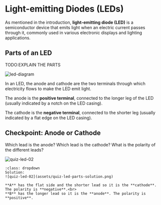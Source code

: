 # Light-emitting Diodes (LEDs)

As mentioned in the introduction, **light-emitting diode (LED)** is a semiconductor device that emits light when an electric current passes through it, commonly used in various electronic displays and lighting applications.

## Parts of an LED

TODO:EXPLAIN THE PARTS



![led-diagram](assets/led-diagram.png)

In an LED, the anode and cathode are the two terminals through which electricity flows to make the LED emit light. 

The anode is the **positive terminal**, connected to the longer leg of the LED (usually indicated by a notch on the LED casing).

The cathode is the **negative terminal**, connected to the shorter leg (usually indicated by a flat edge on the LED casing).

## Checkpoint: Anode or Cathode

Which lead is the anode? Which lead is the cathode? What is the polarity of the different leads?

![quiz-led-02](assets/quiz-led-parts.png)


```{admonition} Click here to reveal the solutions.
:class: dropdown
Solution:
![quiz-led-02](assets/quiz-led-parts-solution.png)

**A** has the flat side and the shorter lead so it is the **cathode**. The polarity is **negative**.<br>
**B** has the longer lead so it is the **anode**. The polarity is **positive**. 


```